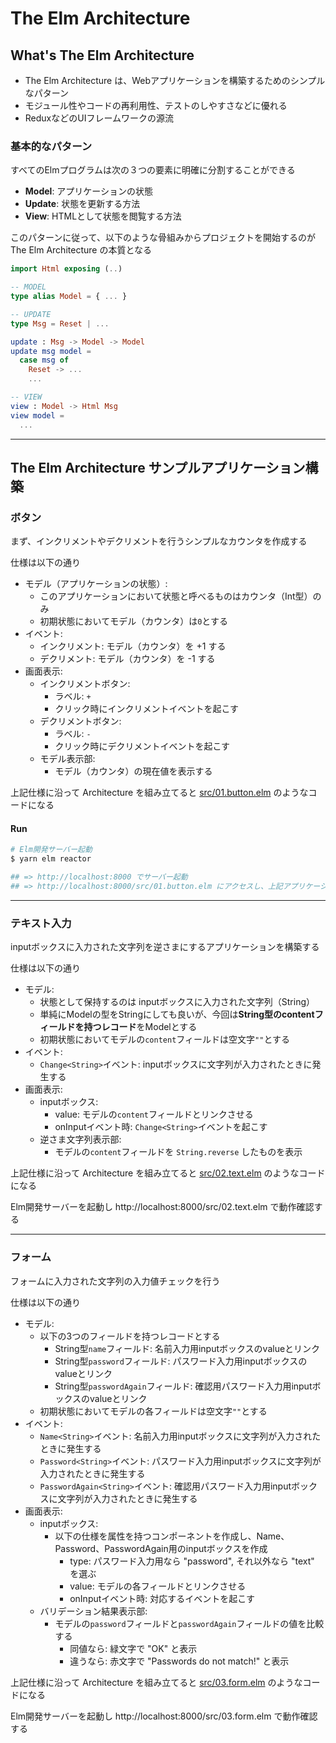 # The Elm Architecture

## What's The Elm Architecture

- The Elm Architecture は、Webアプリケーションを構築するためのシンプルなパターン
- モジュール性やコードの再利用性、テストのしやすさなどに優れる
- ReduxなどのUIフレームワークの源流

### 基本的なパターン
すべてのElmプログラムは次の３つの要素に明確に分割することができる

- **Model**: アプリケーションの状態
- **Update**: 状態を更新する方法
- **View**: HTMLとして状態を閲覧する方法

このパターンに従って、以下のような骨組みからプロジェクトを開始するのが The Elm Architecture の本質となる

```elm
import Html exposing (..)

-- MODEL
type alias Model = { ... }

-- UPDATE
type Msg = Reset | ...

update : Msg -> Model -> Model
update msg model =
  case msg of
    Reset -> ...
    ...

-- VIEW
view : Model -> Html Msg
view model =
  ...
```

***

## The Elm Architecture サンプルアプリケーション構築

### ボタン
まず、インクリメントやデクリメントを行うシンプルなカウンタを作成する

仕様は以下の通り

- モデル（アプリケーションの状態）:
    - このアプリケーションにおいて状態と呼べるものはカウンタ（Int型）のみ
    - 初期状態においてモデル（カウンタ）は`0`とする
- イベント:
    - インクリメント: モデル（カウンタ）を +1 する
    - デクリメント: モデル（カウンタ）を -1 する
- 画面表示:
    - インクリメントボタン:
        - ラベル: `+`
        - クリック時にインクリメントイベントを起こす
    - デクリメントボタン:
        - ラベル: `-`
        - クリック時にデクリメントイベントを起こす
    - モデル表示部:
        - モデル（カウンタ）の現在値を表示する

上記仕様に沿って Architecture を組み立てると [src/01.button.elm](./src/01.button.elm) のようなコードになる

#### Run
```bash
# Elm開発サーバー起動
$ yarn elm reactor

## => http://localhost:8000 でサーバー起動
## => http://localhost:8000/src/01.button.elm にアクセスし、上記アプリケーションの動作確認を行う
```

---

### テキスト入力
inputボックスに入力された文字列を逆さまにするアプリケーションを構築する

仕様は以下の通り

- モデル:
    - 状態として保持するのは inputボックスに入力された文字列（String）
    - 単純にModelの型をStringにしても良いが、今回は**String型のcontentフィールドを持つレコード**をModelとする
    - 初期状態においてモデルの`content`フィールドは空文字`""`とする
- イベント:
    - `Change<String>`イベント: inputボックスに文字列が入力されたときに発生する
- 画面表示:
    - inputボックス:
        - value: モデルの`content`フィールドとリンクさせる
        - onInputイベント時: `Change<String>`イベントを起こす
    - 逆さま文字列表示部:
        - モデルの`content`フィールドを `String.reverse` したものを表示

上記仕様に沿って Architecture を組み立てると [src/02.text.elm](./src/02.text.elm) のようなコードになる

Elm開発サーバーを起動し http://localhost:8000/src/02.text.elm で動作確認する

---

### フォーム
フォームに入力された文字列の入力値チェックを行う

仕様は以下の通り

- モデル:
    - 以下の3つのフィールドを持つレコードとする
        - String型`name`フィールド: 名前入力用inputボックスのvalueとリンク
        - String型`password`フィールド: パスワード入力用inputボックスのvalueとリンク
        - String型`passwordAgain`フィールド: 確認用パスワード入力用inputボックスのvalueとリンク
    - 初期状態においてモデルの各フィールドは空文字`""`とする
- イベント:
    - `Name<String>`イベント: 名前入力用inputボックスに文字列が入力されたときに発生する
    - `Password<String>`イベント: パスワード入力用inputボックスに文字列が入力されたときに発生する
    - `PasswordAgain<String>`イベント: 確認用パスワード入力用inputボックスに文字列が入力されたときに発生する
- 画面表示:
    - inputボックス:
        - 以下の仕様を属性を持つコンポーネントを作成し、Name、Password、PasswordAgain用のinputボックスを作成
            - type: パスワード入力用なら "password", それ以外なら "text" を選ぶ
            - value: モデルの各フィールドとリンクさせる
            - onInputイベント時: 対応するイベントを起こす
    - バリデーション結果表示部:
        - モデルの`password`フィールドと`passwordAgain`フィールドの値を比較する
            - 同値なら: 緑文字で "OK" と表示
            - 違うなら: 赤文字で "Passwords do not match!" と表示

上記仕様に沿って Architecture を組み立てると [src/03.form.elm](./src/03.form.elm) のようなコードになる

Elm開発サーバーを起動し http://localhost:8000/src/03.form.elm で動作確認する
